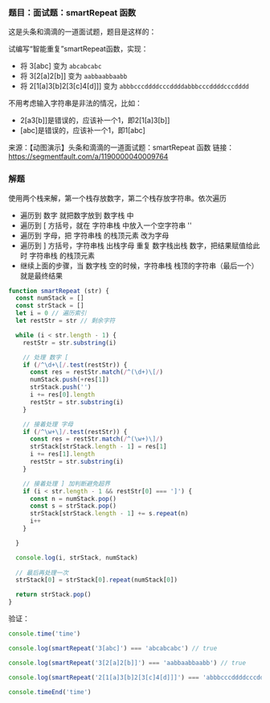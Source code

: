 ### 题目：面试题：smartRepeat 函数

这是头条和滴滴的一道面试题，题目是这样的：

试编写“智能重复”smartRepeat函数，实现：
- 将 3[abc] 变为 `abcabcabc`
- 将 3[2[a]2[b]] 变为 `aabbaabbaabb`
- 将 2[1[a]3[b]2[3[c]4[d]]] 变为 `abbbcccddddcccddddabbbcccddddcccdddd`

不用考虑输入字符串是非法的情况，比如：

- 2[a3[b]]是错误的，应该补一个1，即2[1[a]3[b]]
- [abc]是错误的，应该补一个1，即1[abc]

来源：【动图演示】头条和滴滴的一道面试题：smartRepeat 函数
链接：https://segmentfault.com/a/1190000040009764


### 解题

使用两个栈来解，第一个栈存放数字，第二个栈存放字符串。依次遍历

- 遍历到 数字 就把数字放到 数字栈 中
- 遍历到 [ 方括号，就在 字符串栈 中放入一个空字符串 ''
- 遍历到 字母，把 字符串栈 的栈顶元素 改为字母
- 遍历到 ] 方括号，字符串栈 出栈字母 重复 数字栈出栈 数字，把结果赋值给此时 字符串栈 的栈顶元素
- 继续上面的步骤，当 数字栈 空的时候，字符串栈 栈顶的字符串（最后一个）就是最终结果

```js
function smartRepeat (str) {
  const numStack = []
  const strStack = []
  let i = 0 // 遍历索引
  let restStr = str // 剩余字符

  while (i < str.length - 1) {
    restStr = str.substring(i)

    // 处理 数字 [
    if (/^\d+\[/.test(restStr)) {
      const res = restStr.match(/^(\d+)\[/)
      numStack.push(+res[1])
      strStack.push('')
      i += res[0].length
      restStr = str.substring(i)
    }

    // 接着处理 字母
    if (/^\w+\]/.test(restStr)) {
      const res = restStr.match(/^(\w+)\]/)
      strStack[strStack.length - 1] = res[1]
      i += res[1].length
      restStr = str.substring(i)
    }

    // 接着处理 ] 加判断避免超界
    if (i < str.length - 1 && restStr[0] === ']') {
      const n = numStack.pop()
      const s = strStack.pop()
      strStack[strStack.length - 1] += s.repeat(n)
      i++
    }

  }

  console.log(i, strStack, numStack)
  
  // 最后再处理一次
  strStack[0] = strStack[0].repeat(numStack[0])

  return strStack.pop()
}
```


验证：

```js
console.time('time')

console.log(smartRepeat('3[abc]') === 'abcabcabc') // true

console.log(smartRepeat('3[2[a]2[b]]') === 'aabbaabbaabb') // true

console.log(smartRepeat('2[1[a]3[b]2[3[c]4[d]]]') === 'abbbcccddddcccddddabbbcccddddcccdddd') // true

console.timeEnd('time')
```
